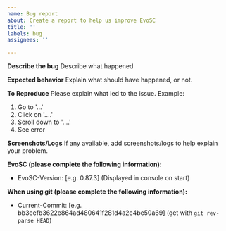```yaml
---
name: Bug report
about: Create a report to help us improve EvoSC
title: ''
labels: bug
assignees: ''

---
```


**Describe the bug**
Describe what happened

**Expected behavior**
Explain what should have happened, or not.

**To Reproduce**
Please explain what led to the issue.
Example:
1. Go to '...'
2. Click on '....'
3. Scroll down to '....'
4. See error

**Screenshots/Logs**
If any available, add screenshots/logs to help explain your problem.

**EvoSC (please complete the following information):**
 - EvoSC-Version: [e.g. 0.87.3] (Displayed in console on start)

**When using git (please complete the following information):**
 - Current-Commit: [e.g. bb3eefb3622e864ad480641f281d4a2e4be50a69] (get with `git rev-parse HEAD`)
